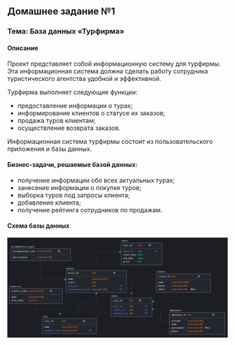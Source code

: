 ## Домашнее задание №1

### Тема: База данных «Турфирма»

#### Описание
Проект представляет собой информационную систему для турфирмы. Эта информационная система должна сделать работу сотрудника туристического агентства удобной и эффективной.

Турфирма выполняет следующие функции:
- предоставление информации о турах;
- информирование клиентов о статусе их заказов;
- продажа туров клиентам;
- осуществление возврата заказов.

Информационная система турфирмы состоит из пользовательского приложения и базы данных.

#### Бизнес-задачи, решаемые базой данных:
- получение информации обо всех актуальных турах;
- занесение информации о покупке туров;
- выборка туров под запросы клиента;
- добавление клиента;
- получение рейтинга сотрудников по продажам.


#### Схема базы данных
![Схема базы данных](img/schema_1.png)